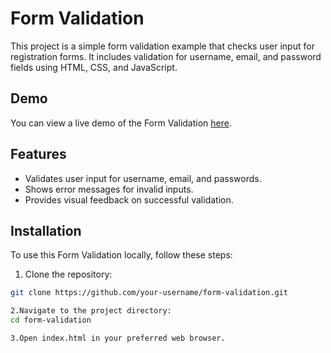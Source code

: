 # Form Validation

This project is a simple form validation example that checks user input for registration forms. It includes validation for username, email, and password fields using HTML, CSS, and JavaScript.

## Demo

You can view a live demo of the Form Validation [here](#).

## Features

- Validates user input for username, email, and passwords.
- Shows error messages for invalid inputs.
- Provides visual feedback on successful validation.

## Installation

To use this Form Validation locally, follow these steps:

1. Clone the repository:

```bash
git clone https://github.com/your-username/form-validation.git

2.Navigate to the project directory:
cd form-validation

3.Open index.html in your preferred web browser.
